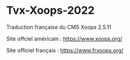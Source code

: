 # Tvx-Xoops-2022
Traduction française du CMS Xoops 2.5.11

Site offciel américain : https://www.xoops.org/

Site officiel français : https://www.frxoops.org/
